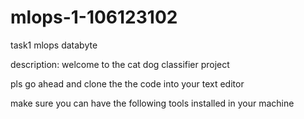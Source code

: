 # mlops-1-106123102
task1 mlops databyte


description:
welcome to the cat dog classifier project

pls go ahead and clone the the code into your text editor

make sure you can have the following tools installed in your machine
